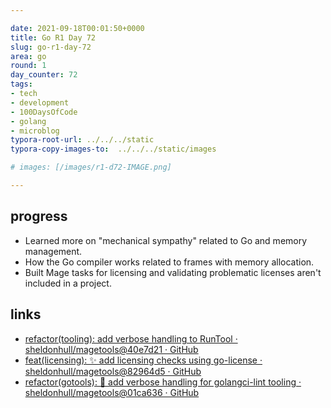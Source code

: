 ```yaml
---

date: 2021-09-18T00:01:50+0000
title: Go R1 Day 72
slug: go-r1-day-72
area: go
round: 1
day_counter: 72
tags:
- tech
- development
- 100DaysOfCode
- golang
- microblog
typora-root-url: ../../../static
typora-copy-images-to:  ../../../static/images

# images: [/images/r1-d72-IMAGE.png]

---
```


## progress

- Learned more on "mechanical sympathy" related to Go and memory management.
- How the Go compiler works related to frames with memory allocation.
- Built Mage tasks for licensing and validating problematic licenses aren't included in a project.

## links

- [refactor(tooling): add verbose handling to RunTool · sheldonhull/magetools@40e7d21 · GitHub](https://github.com/sheldonhull/magetools/commit/40e7d2102fed508ed620d7f440beaa3b84d0cdb9)
- [feat(licensing): ✨ add licensing checks using go-license · sheldonhull/magetools@82964d5 · GitHub](https://github.com/sheldonhull/magetools/commit/82964d5f6511c93f71bbe94517f21bbcfc35b224)
- [refactor(gotools): 📝 add verbose handling for golangci-lint tooling · sheldonhull/magetools@01ca636 · GitHub](https://github.com/sheldonhull/magetools/commit/01ca63687198d08c84485e75c4f7d8d2730da93d)

